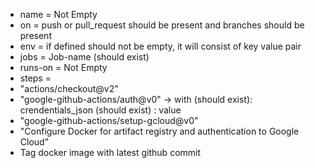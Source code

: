- name = Not Empty
- on = push or pull_request should be present and branches should be present 
- env =  if defined should not be empty, it will consist of key value pair
- jobs = Job-name (should exist)
- runs-on = Not Empty
- steps = 
- "actions/checkout@v2" 
- "google-github-actions/auth@v0" ->  with (should exist): crendentials_json (should exist) : value
- "google-github-actions/setup-gcloud@v0"
- "Configure Docker for artifact registry and authentication to Google Cloud"
- Tag docker image with latest github commit
